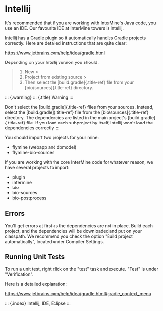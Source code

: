 Intellij
========

It\'s recommended that if you are working with InterMine\'s Java code,
you use an IDE. Our favourite IDE at InterMine towers is Intellij.

Intellij has a Gradle plugin so it automatically handles Gradle projects
correctly. Here are detailed instructions that are quite clear:

<https://www.jetbrains.com/help/idea/gradle.html>

Depending on your Intellij version you should:

> 1.  New \>
> 2.  Project from existing source \>
> 3.  Then select the [build.gradle]{.title-ref} file from your
>     [bio/sources]{.title-ref} directory.

::: {.warning}
::: {.title}
Warning
:::

Don\'t select the [build.gradle]{.title-ref} files from your sources.
Instead, select the [build.gradle]{.title-ref} file from the
[bio/sources]{.title-ref} directory. The dependencies are listed in the
main project\'s [build.gradle]{.title-ref} file. If you load each
subproject by itself, Intellij won\'t load the dependencies correctly.
:::

You should import two projects for your mine:

-   flymine (webapp and dbmodel)
-   flymine-bio-sources

If you are working with the core InterMine code for whatever reason, we
have several projects to import:

-   plugin
-   intermine
-   bio
-   bio-sources
-   bio-postprocess

Errors
------

You\'ll get errors at first as the dependencies are not in place. Build
each project, and the dependencies will be downloaded and put on your
classpath. We recommend you check the option \"Build project
automatically\", located under Compiler Settings.

Running Unit Tests
------------------

To run a unit test, right click on the \"test\" task and execute.
\"Test\" is under \"Verification\".

Here is a detailed explanation:

<https://www.jetbrains.com/help/idea/gradle.html#gradle_context_menu>

::: {.index}
Intellij, IDE, Eclipse
:::
